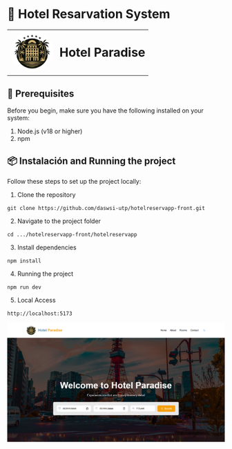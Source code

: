 # 🏨 Hotel Resarvation System
<table>
  <tr>
    <td><img src="src/assets/images/logohotel.png" alt="Logo" width="100" style="border-radius: 50%;"/></td>
    <td><h1 style="margin: 0;">Hotel Paradise</h1></td>
  </tr>
</table>

## 🚀 Prerequisites
Before you begin, make sure you have the following installed on your system:
1. Node.js (v18 or higher)
2. npm

## 📦 Instalación and Running the project
Follow these steps to set up the project locally:
1. Clone the repository
```shell
git clone https://github.com/daswsi-utp/hotelreservapp-front.git
```
2. Navigate to the project folder
```shell
cd .../hotelreservapp-front/hotelreservapp
```
3. Install dependencies
```shell
npm install
```
4. Running the project
```shell
npm run dev
```
5. Local Access
```shell
http://localhost:5173
```

![Captura de mi página](src\assets\images\homepage.png)
